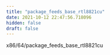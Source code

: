 ```yaml
---
title: "package_feeds_base_rtl8821cu"
date: 2021-10-12 22:47:56.718096
hidden: false
draft: false
---
```


x86/64/package_feeds_base_rtl8821cu

